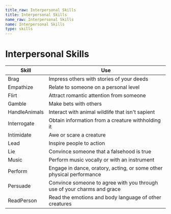 ```yaml
---
title_raw: Interpersonal Skills
title: Interpersonal Skills
name_raw: Interpersonal Skills
name: Interpersonal Skills
type: skills
---
```


# Interpersonal Skills

| Skill         | Use                                                                     |
| ------------- | ----------------------------------------------------------------------- |
| Brag          | Impress others with stories of your deeds                               |
| Empathize     | Relate to someone on a personal level                                   |
| Flirt         | Attract romantic attention from someone                                 |
| Gamble        | Make bets with others                                                   |
| HandleAnimals | Interact with animal wildlife that isn't sapient                        |
| Interrogate   | Obtain information from a creature withholding it                       |
| Intimidate    | Awe or scare a creature                                                 |
| Lead          | Inspire people to action                                                |
| Lie           | Convince someone that a falsehood is true                               |
| Music         | Perform music vocally or with an instrument                             |
| Perform       | Engage in dance, oratory, acting, or some other physical performance    |
| Persuade      | Convince someone to agree with you through use of your charms and grace |
| ReadPerson    | Read the emotions and body language of other creatures                  |

